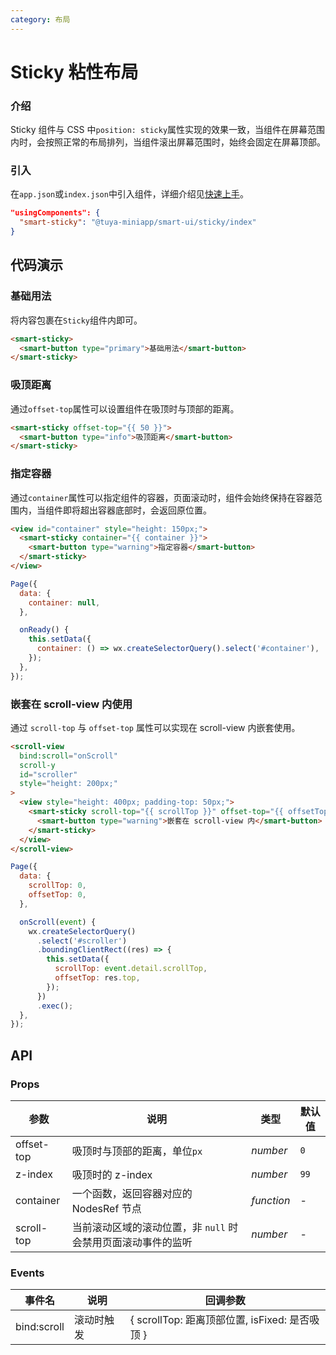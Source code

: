 ```yaml
---
category: 布局
---
```


# Sticky 粘性布局

### 介绍

Sticky 组件与 CSS 中`position: sticky`属性实现的效果一致，当组件在屏幕范围内时，会按照正常的布局排列，当组件滚出屏幕范围时，始终会固定在屏幕顶部。

### 引入

在`app.json`或`index.json`中引入组件，详细介绍见[快速上手](#/quickstart#yin-ru-zu-jian)。

```json
"usingComponents": {
  "smart-sticky": "@tuya-miniapp/smart-ui/sticky/index"
}
```

## 代码演示

### 基础用法

将内容包裹在`Sticky`组件内即可。

```html
<smart-sticky>
  <smart-button type="primary">基础用法</smart-button>
</smart-sticky>
```

### 吸顶距离

通过`offset-top`属性可以设置组件在吸顶时与顶部的距离。

```html
<smart-sticky offset-top="{{ 50 }}">
  <smart-button type="info">吸顶距离</smart-button>
</smart-sticky>
```

### 指定容器

通过`container`属性可以指定组件的容器，页面滚动时，组件会始终保持在容器范围内，当组件即将超出容器底部时，会返回原位置。

```html
<view id="container" style="height: 150px;">
  <smart-sticky container="{{ container }}">
    <smart-button type="warning">指定容器</smart-button>
  </smart-sticky>
</view>
```

```js
Page({
  data: {
    container: null,
  },

  onReady() {
    this.setData({
      container: () => wx.createSelectorQuery().select('#container'),
    });
  },
});
```

### 嵌套在 scroll-view 内使用

通过 `scroll-top` 与 `offset-top` 属性可以实现在 scroll-view 内嵌套使用。

```html
<scroll-view
  bind:scroll="onScroll"
  scroll-y
  id="scroller"
  style="height: 200px;"
>
  <view style="height: 400px; padding-top: 50px;">
    <smart-sticky scroll-top="{{ scrollTop }}" offset-top="{{ offsetTop }}">
      <smart-button type="warning">嵌套在 scroll-view 内</smart-button>
    </smart-sticky>
  </view>
</scroll-view>
```

```js
Page({
  data: {
    scrollTop: 0,
    offsetTop: 0,
  },

  onScroll(event) {
    wx.createSelectorQuery()
      .select('#scroller')
      .boundingClientRect((res) => {
        this.setData({
          scrollTop: event.detail.scrollTop,
          offsetTop: res.top,
        });
      })
      .exec();
  },
});
```

## API

### Props

| 参数 | 说明 | 类型 | 默认值 |
| --- | --- | --- | --- |
| offset-top | 吸顶时与顶部的距离，单位`px` | _number_ | `0` |
| z-index | 吸顶时的 z-index | _number_ | `99` |
| container | 一个函数，返回容器对应的 NodesRef 节点 | _function_ | - |
| scroll-top | 当前滚动区域的滚动位置，非 `null` 时会禁用页面滚动事件的监听 | _number_ | - |

### Events

| 事件名 | 说明       | 回调参数                                       |
| ------ | ---------- | ---------------------------------------------- |
| bind:scroll | 滚动时触发 | { scrollTop: 距离顶部位置, isFixed: 是否吸顶 } |
